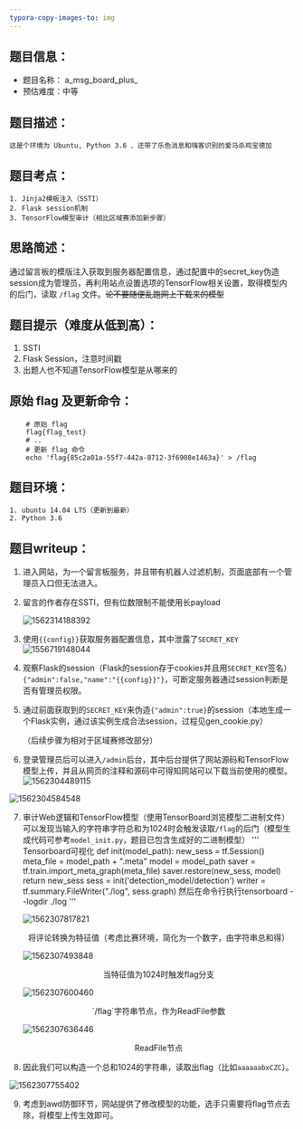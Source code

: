 ```yaml
---
typora-copy-images-to: img
---
```


## 题目信息：

* 题目名称： a_msg_board_plus_
* 预估难度：中等


## 题目描述：
```
这是个环境为 Ubuntu, Python 3.6 、还带了乐色消息和嗨客识别的爱马杀鸡宝德加
```

## 题目考点：
```
1. Jinja2模板注入（SSTI）
2. Flask session机制
3. TensorFlow模型审计（相比区域赛添加新步骤）
```

## 思路简述：
通过留言板的模版注入获取到服务器配置信息，通过配置中的secret_key伪造session成为管理员，再利用站点设置选项的TensorFlow相关设置，取得模型内的后门，读取 `/flag` 文件。~~论不要随便乱跑网上下载来的模型~~


## 题目提示（难度从低到高）：
1. SSTI
2. Flask Session，注意时间戳
3. 出题人也不知道TensorFlow模型是从哪来的


## 原始 flag 及更新命令：

```shell
    # 原始 flag
    flag{flag_test}
    # ..
    # 更新 flag 命令
    echo 'flag{85c2a01a-55f7-442a-8712-3f6908e1463a}' > /flag
```


## 题目环境：
```
1. ubuntu 14.04 LTS（更新到最新）
2. Python 3.6 
```

## 题目writeup：
1. 进入网站，为一个留言板服务，并且带有机器人过滤机制，页面底部有一个管理员入口但无法进入。

2. 留言的作者存在SSTI，但有位数限制不能使用长payload

   ![1562314188392](img/1562314188392.png)

3. 使用`{{config}}`获取服务器配置信息，其中泄露了`SECRET_KEY`
   ![1556719148044](img/1556719148044.png)
   
4. 观察Flask的session（Flask的session存于cookies并且用`SECRET_KEY`签名）`{"admin":false,"name":"{{config}}"}`，可断定服务器通过session判断是否有管理员权限。

5. 通过前面获取到的`SECRET_KEY`来伪造`{"admin":true}`的session（本地生成一个Flask实例，通过该实例生成合法session，过程见gen_cookie.py）

   （后续步骤为相对于区域赛修改部分）

6. 登录管理员后可以进入`/admin`后台，其中后台提供了网站源码和TensorFlow模型上传，并且从网页的注释和源码中可得知网站可以下载当前使用的模型。![1562304489115](img/1562304489115.png)

![1562304584548](img/1562304584548.png)

7. 审计Web逻辑和TensorFlow模型（使用TensorBoard浏览模型二进制文件）可以发现当输入的字符串字符总和为1024时会触发读取`/flag`的后门（模型生成代码可参考`model_init.py`，题目已包含生成好的二进制模型）
'''
Tensorboard可视化
def init(model_path):
    new_sess = tf.Session()
    meta_file = model_path + ".meta"
    model = model_path
    saver = tf.train.import_meta_graph(meta_file)
    saver.restore(new_sess, model)
    return new_sess
sess = init('detection_model/detection')
writer = tf.summary.FileWriter("./log", sess.graph)
然后在命令行执行tensorboard --logdir ./log
'''
  
   ![1562307817821](img/1562307817821.png)

   <center>将评论转换为特征值（考虑比赛环境，简化为一个数字，由字符串总和得）</center>
   
   ![1562307493848](img/1562307493848.png)
   <center>当特征值为1024时触发flag分支</center>
   
   ![1562307600460](img/1562307600460.png)
   <center>`/flag`字符串节点，作为ReadFile参数</center>
   
   ![1562307636446](img/1562307636446.png)
   
   <center>ReadFile节点</center>
8. 因此我们可以构造一个总和1024的字符串，读取出flag（比如`aaaaaabxCZC`）。

![1562307755402](img/1562307755402.png)

9. 考虑到awd防御环节，网站提供了修改模型的功能，选手只需要将flag节点去除，将模型上传生效即可。
